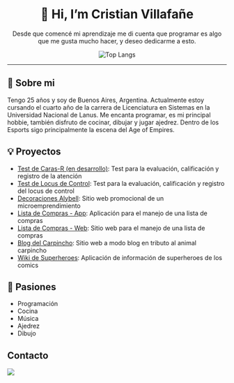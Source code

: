 <div align="center"> 

# 👋 Hi, I’m Cristian Villafañe

Desde que comencé mi aprendizaje me di cuenta que programar es algo que me gusta mucho hacer, y deseo dedicarme a esto.

![Top Langs](https://github-readme-stats.vercel.app/api/top-langs/?username=gazapus&theme=tokyonight)

</div>

 ---

## 🧐 Sobre mi
Tengo 25 años y soy de Buenos Aires, Argentina. Actualmente estoy cursando el cuarto año de la carrera de 
Licenciatura en Sistemas en la Universidad Nacional de Lanus. Me encanta programar, es mi principal hobbie, también disfruto de cocinar, dibujar y jugar ajedrez. Dentro de los Esports sigo
principalmente la escena del Age of Empires.

## 💡 Proyectos
- [Test de Caras-R (en desarrollo)](https://github.com/gazapus/test-de-caras): Test para la evaluación, calificación y registro de la atención
- [Test de Locus de Control](https://github.com/gazapus/test-locus-front): Test para la evaluación, calificación y registro del locus de control
- [Decoraciones Alybell](https://github.com/gazapus/Decoraciones-Alybell---Front): Sitio web promocional de un microemprendimiento
- [Lista de Compras - App](https://github.com/gazapus/shopping-list-app): Aplicación para el manejo de una lista de compras
- [Lista de Compras - Web](https://shoppinglist-94819.web.app/): Sitio web para el manejo de una lista de compras
- [Blog del Carpincho](https://github.com/gazapus/holacarpincho):  Sitio web a modo blog en tributo al animal carpincho
- [Wiki de Superheroes](https://github.com/gazapus/superheroes-app): Aplicación de información de superheroes de los comics

## 💖 Pasiones
- Programación
- Cocina
- Música
- Ajedrez
- Dibujo

## Contacto
[![](https://camo.githubusercontent.com/8bb7c1de40aadb0d8eede2add7716932344b30235088d239831fe0e884de8f82/68747470733a2f2f696d672e736869656c64732e696f2f62616467652f6c696e6b6564696e2532302d2532333030373742352e7376673f267374796c653d666f722d7468652d6261646765266c6f676f3d6c696e6b6564696e266c6f676f436f6c6f723d7768697465)](https://www.linkedin.com/in/cristian-villafanie/)
